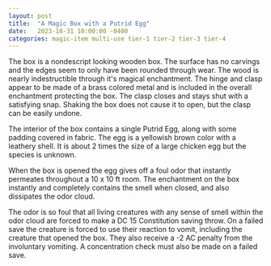 ```yaml
---
layout: post
title:  "A Magic Box with a Putrid Egg"
date:   2023-10-31 10:00:00 -0400
categories: magic-item multi-use tier-1 tier-2 tier-3 tier-4
---
```


The box is a nondescript looking wooden box. The surface has no carvings and the edges seem to only have been rounded through wear. The wood is nearly indestructible through it's magical enchantment.  The hinge and clasp appear to be made of a brass colored metal and is included in the overall enchantment protecting the box. The clasp closes and stays shut with a satisfying snap. Shaking the box does not cause it to open, but the clasp can be easily undone.

The interior of the box contains a single Putrid Egg, along with some padding covered in fabric. The egg is a yellowish brown color with a leathery shell. It is about 2 times the size of a large chicken egg but the species is unknown.

When the box is opened the egg gives off a foul odor that instantly permeates throughout a 10 x 10 ft room. The enchantment on the box instantly and completely contains the smell when closed, and also dissipates the odor cloud.

The odor is so foul that all living creatures with any sense of smell within the odor cloud are forced to make a DC 15 Constitution saving throw. On a failed save the creature is forced to use their reaction to vomit, including the creature that opened the box. They also receive a -2 AC penalty from the involuntary vomiting. A concentration check must also be made on a failed save.

